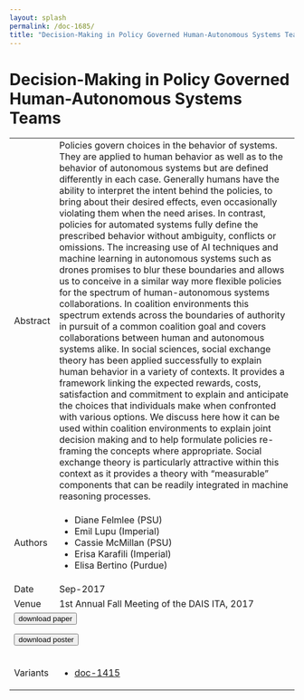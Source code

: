 ```yaml
---
layout: splash
permalink: /doc-1685/
title: "Decision-Making in Policy Governed Human-Autonomous Systems Teams"
---
```


# Decision-Making in Policy Governed Human-Autonomous Systems Teams

<table>
    <tbody>
    <tr>
        <td>Abstract</td>
        <td>Policies govern choices in the behavior of systems. They are applied to human behavior as well as to the behavior of autonomous systems but are defined differently in each case. Generally humans have the ability to interpret the intent behind the policies, to bring about their desired effects, even occasionally violating them when the need arises. In contrast, policies for automated systems fully define the prescribed behavior without ambiguity, conflicts or omissions. The increasing use of AI techniques and machine learning in autonomous systems such as drones promises to blur these boundaries and allows us to conceive in a similar way more flexible policies for the spectrum of human-autonomous systems collaborations. In coalition environments this spectrum extends across the boundaries of authority in pursuit of a common coalition goal and covers collaborations between human and autonomous systems alike. In social sciences, social exchange theory has been applied successfully to explain human behavior in a variety of contexts. It provides a framework linking the expected rewards, costs, satisfaction and commitment to explain and anticipate the choices that individuals make when confronted with various options. We discuss here how it can be used within coalition environments to explain joint decision making and to help formulate policies re-framing the concepts where appropriate. Social exchange theory is particularly attractive within this context as it provides a theory with “measurable” components that can be readily integrated in machine reasoning processes.</td>
    </tr>
    <tr>
        <td>Authors</td>
        <td>
            <ul>
                <li>Diane Felmlee (PSU)</li>
                <li>Emil Lupu (Imperial)</li>
                <li>Cassie McMillan (PSU)</li>
                <li>Erisa Karafili (Imperial)</li>
                <li>Elisa Bertino (Purdue)</li>
            </ul>
        </td>
    </tr>
    <tr>
        <td>Date</td>
        <td>Sep-2017</td>
    </tr>
    <tr>
        <td>Venue</td>
        <td>1st Annual Fall Meeting of the DAIS ITA, 2017</td>
    </tr>
        <tr>
            <td colspan="2">
                <form method="get" action="https://ibm.box.com/v/doc-1685-paper">
                    <button type="submit">download paper</button>
                </form>
                <form method="get" action="https://ibm.box.com/v/doc-1685-poster">
                    <button type="submit">download poster</button>
                </form>
            </td>
        </tr>
        <tr>
            <td>Variants</td>
            <td>
                <ul>
                    <li><a href="\doc-1415\">doc-1415</a></li>
                </ul>
            </td>
        </tr>
    </tbody>
</table>
